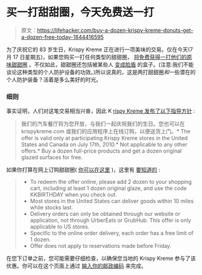 # 买一打甜甜圈，今天免费送一打

> 原文：<https://lifehacker.com/buy-a-dozen-krispy-kreme-donuts-get-a-dozen-free-today-1844416595>

为了庆祝它的 83 岁生日，Krispy Kreme 正在进行一项美味的交易。仅在今天(7 月 17 日星期五)，如果您购买一打任何类型的甜甜圈， [将免费获得一打他们的原味甜甜圈](https://www.krispykreme.com/promos/birthday) 。不仅如此，甜甜圈还包括被某些人 [变成脸盾](https://www.youtube.com/watch?v=PDmSl9uQ7sY) 的盒子。(注意:我们不能谈论这种类型的个人防护设备的功效。)所以说真的，这是两打甜甜圈*和*一些潜在的个人防护装备？活着是多么美好的时光。



### 细则

事实证明，人们对这笔交易相当兴奋，因此 K [rispy Kreme 发布了以下指导方针](https://www.krispykreme.com/promos/birthday) :

> 我们的汽车餐厅将为您开放，与我们一起庆祝我们的生日。您也可以在 krispykreme.com 或我们的应用程序上在线订购，以便送货上门。*   The offer is valid only at participating Krispy Kreme stores in the United States and Canada on July 17th, 2010.*   Not applicable to any other offers.*   Buy a dozen full-price products and get a dozen original glazed surfaces for free.

如果你打算在网上订购甜甜圈( [你可以在这里](https://www.krispykreme.com/shop/order-start) )，这里有 [要知道的](https://www.krispykreme.com/promos/birthday) :

> *   To redeem the offer online, please add 2 dozen to your shopping cart, including at least 1 dozen original glaze, and use the code KKBIRTHDAY when you check out.
> *   Most stores in the United States can deliver goods within 10 miles while stocks last.
> *   Delivery orders can only be obtained through our website or application, not through UrberEats or GrubHub. This offer is only applicable to US stores.
> *   Specific to the online order delivery, each order has a free limit of 1 dozen.
> *   Offer does not apply to reservations made before Friday.

在您下订单之前，您可能需要仔细检查，以确保您当地的 Krispy Kreme 参与了该优惠。你可以在这个页面上通过 [输入你的邮政编码](https://www.krispykreme.com/promos/birthday) 来完成。